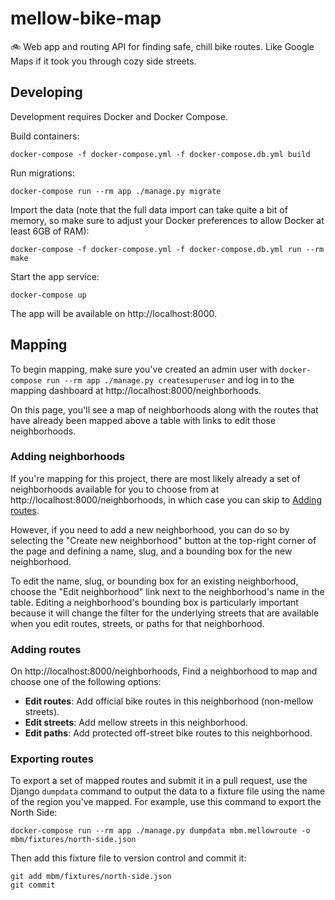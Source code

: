 # mellow-bike-map

🚲 Web app and routing API for finding safe, chill bike routes. Like Google Maps if it took you through cozy side streets.

## Developing

Development requires Docker and Docker Compose.

Build containers:

```
docker-compose -f docker-compose.yml -f docker-compose.db.yml build
```

Run migrations:

```
docker-compose run --rm app ./manage.py migrate
```

Import the data (note that the full data import can take quite a bit of memory,
so make sure to adjust your Docker preferences to allow Docker at least 6GB of
RAM):

```
docker-compose -f docker-compose.yml -f docker-compose.db.yml run --rm make
```

Start the app service:

```
docker-compose up
```

The app will be available on http://localhost:8000.

## Mapping

To begin mapping, make sure you've created an admin user with
`docker-compose run --rm app ./manage.py createsuperuser` and log in to the
mapping dashboard at http://localhost:8000/neighborhoods.

On this page, you'll see a map of neighborhoods along with the routes that have
already been mapped above a table with links to edit those neighborhoods.

### Adding neighborhoods

If you're mapping for this project, there are most likely already a set of
neighborhoods available for you to choose from at http://localhost:8000/neighborhoods,
in which case you can skip to [Adding routes](#adding-routes).

However, if you need to add a new neighborhood, you can do so by selecting the
"Create new neighborhood" button at the top-right corner of the page and
defining a name, slug, and a bounding box for the new neighborhood.

To edit the name, slug, or bounding box for an existing neighborhood, choose the
"Edit neighborhood" link next to the neighborhood's name in the table. Editing
a neighborhood's bounding box is particularly important because it will change
the filter for the underlying streets that are available when you edit routes,
streets, or paths for that neighborhood.

### Adding routes

On http://localhost:8000/neighborhoods, Find a neighborhood to map and choose one of the
following options:

* **Edit routes**: Add official bike routes in this neighborhood (non-mellow streets).
* **Edit streets**: Add mellow streets in this neighborhood.
* **Edit paths**: Add protected off-street bike routes to this neighborhood.

### Exporting routes

To export a set of mapped routes and submit it in a pull request, use the Django
`dumpdata` command to output the data to a fixture file using the name of the
region you've mapped. For example, use this command to export the North Side:

```
docker-compose run --rm app ./manage.py dumpdata mbm.mellowroute -o mbm/fixtures/north-side.json
```

Then add this fixture file to version control and commit it:

```
git add mbm/fixtures/north-side.json
git commit
```
